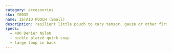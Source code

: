 ```yaml
---
category: accessories
sku: Y003S
name: 1STAID POUCH (Small)
description: resilient little pouch to cary tensor, gauze or other first aid necessities. Slides nicely onto a belt of suspenders
specs:
  - 400 Denier Nylon
  - nickle plated quick snap
  - large loop in back
---
```

